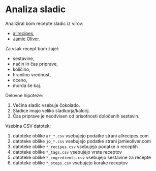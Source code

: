 Analiza sladic
==============

Analiziral bom recepte sladic iz virov:
* [allrecipes](https://www.allrecipes.com/recipes/79/desserts/),
* [Jamie Oliver](https://www.jamieoliver.com/recipes/category/course/desserts/).

Za vsak recept bom zajel:
* sestavine,
* način in čas priprave,
* količino,
* hranilno vrednost,
* oceno,
* morda še kaj.

Delovne hipoteze:
1. Večina sladic vsebuje čokolado.
2. Sladice imajo veliko sladkorja/kalorij.
3. Čas priprave je neodvisen od prisotnosti določenih sestavin.

Vsebina CSV datotek:
1. datoteke oblike `ar_*.csv` vsebujejo podatke strani allrecipes.com
2. datoteke oblike `jo_*.csv` vsebujejo podatke strani jamieoliver.com
3. datoteke oblike `*_recipes.csv` vsebujejo podatke o receptih
4. datoteke oblike `*_tags.csv` vsebujejo vrste receptov
5. datoteke oblike `*_ingredients.csv` vsebujejo sestavine za recepte
6. datoteke oblike `*_steps.csv` vsebujejo korake receptov
